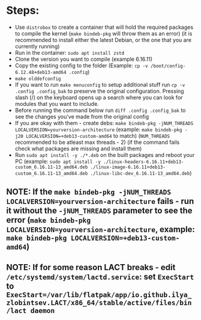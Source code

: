 # Steps:
* Use `distrobox` to create a container that will hold the required packages to compile the kernel (`make bindeb-pkg` will throw them as an error) (it is recommended to install either the latest Debian, or the one that you are currently running)
* Run in the container: `sudo apt install zstd`
* Clone the version you want to compile (example 6.16.11)
* Copy the existing config to the folder (Example: `cp -v /boot/config-6.12.48+deb13-amd64 .config`)
* `make olddefconfig`
* If you want to run `make menuconfig` to setup additional stuff run `cp -v .config .config_bak` to preserve the original configuration. Pressing slash (/) on the keyboard opens up a search where you can look for modules that you want to include.
* Before running the command below run `diff .config .config_bak` to see the changes you've made from the original config
* If you are okay with them - create debs: `make bindeb-pkg -jNUM_THREADS LOCALVERSION=yourversion-architecture` (example: `make bindeb-pkg -j20 LOCALVERSION=+deb13-custom-amd64` to match) (`NUM_THREADS` recommended to be atleast max threads - 2) (if the command fails check what packages are missing and install them)
* Run `sudo apt install -y ./*.deb` on the built packages and reboot your PC (example: `sudo apt install -y ./linux-headers-6.16.11+deb13-custom_6.16.11-13_amd64.deb ./linux-image-6.16.11+deb13-custom_6.16.11-13_amd64.deb ./linux-libc-dev_6.16.11-13_amd64.deb`)
## NOTE: If the `make bindeb-pkg -jNUM_THREADS LOCALVERSION=yourversion-architecture` fails - run it without the `-jNUM_THREADS` parameter to see the error (`make bindeb-pkg LOCALVERSION=yourversion-architecture`, example: `make bindeb-pkg LOCALVERSION=+deb13-custom-amd64`)

## NOTE: If for some reason LACT breaks - edit `/etc/systemd/system/lactd.service`: set `ExecStart` to `ExecStart=/var/lib/flatpak/app/io.github.ilya_zlobintsev.LACT/x86_64/stable/active/files/bin/lact daemon`